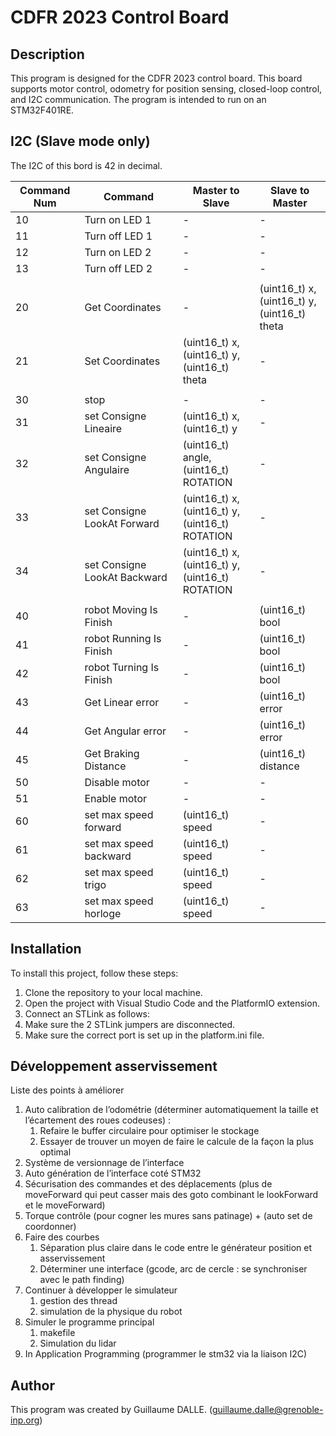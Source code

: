 # CDFR 2023 Control Board

## Description

This program is designed for the CDFR 2023 control board. This board supports motor control, odometry for position sensing, closed-loop control, and I2C communication. The program is intended to run on an STM32F401RE.

## I2C (Slave mode only)

The I2C of this bord is 42 in decimal.

| Command Num | Command | Master to Slave | Slave to Master |
| --- | --- | --- |  --- |
| 10 | Turn on LED 1 | - | - |
| 11 | Turn off LED 1 | - | - |
| 12 | Turn on LED 2 | - | - |
| 13 | Turn off LED 2 | - | - |
| | | | |
| 20 | Get Coordinates | -  | (uint16_t) x,<br> (uint16_t) y,<br> (uint16_t) theta |
| 21 | Set Coordinates | (uint16_t) x,<br> (uint16_t) y,<br> (uint16_t) theta | - |
| | | | |
| 30 | stop | - | - |
| 31 | set Consigne Lineaire | (uint16_t) x,<br> (uint16_t) y| - |
| 32 | set Consigne Angulaire | (uint16_t) angle,<br> (uint16_t) ROTATION | -
| 33 | set Consigne LookAt Forward | (uint16_t) x,<br> (uint16_t) y,<br> (uint16_t) ROTATION | -
| 34 | set Consigne LookAt Backward | (uint16_t) x,<br> (uint16_t) y,<br> (uint16_t) ROTATION | -
| | | | |
| 40 | robot Moving Is Finish | - | (uint16_t) bool |
| 41 | robot Running Is Finish | - | (uint16_t) bool |
| 42 | robot Turning Is Finish | - | (uint16_t) bool |
| 43 | Get Linear error | - | (uint16_t) error |
| 44 | Get Angular error | - | (uint16_t) error |
| 45 | Get Braking Distance | - | (uint16_t) distance |
| 50 | Disable motor | - | - |
| 51 | Enable motor | - | - |
| 60 | set max speed forward | (uint16_t) speed | - | 
| 61 | set max speed backward | (uint16_t) speed | - | 
| 62 | set max speed trigo | (uint16_t) speed | - |
| 63 | set max speed horloge | (uint16_t) speed | - |

 

## Installation

To install this project, follow these steps:

1. Clone the repository to your local machine.
2. Open the project with Visual Studio Code and the PlatformIO extension.
3. Connect an STLink as follows:
4. Make sure the 2 STLink jumpers are disconnected.
5. Make sure the correct port is set up in the platform.ini file.


## Développement asservissement

Liste des points à améliorer

1. Auto calibration de l’odométrie (déterminer automatiquement la taille et l’écartement des roues codeuses) : 
    1. Refaire le buffer circulaire pour optimiser le stockage
    2. Essayer de trouver un moyen de faire le calcule de la façon la plus optimal
2. Système de versionnage de l’interface
3. Auto génération de l’interface coté STM32
4. Sécurisation des commandes et des déplacements (plus de moveForward qui peut casser mais des goto combinant le lookForward et le moveForward)
5. Torque contrôle (pour cogner les mures sans patinage) + (auto set de coordonner)
6. Faire des courbes
    1. Séparation plus claire dans le code entre le générateur position et asservissement
    2. Déterminer une interface (gcode, arc de cercle : se synchroniser avec le path finding)
7. Continuer à développer le simulateur
    1. gestion des thread
    2. simulation de la physique du robot
8. Simuler le programme principal
    1.  makefile
    2. Simulation du lidar
9. In Application Programming (programmer le stm32 via la liaison I2C)


## Author

This program was created by Guillaume DALLE. (guillaume.dalle@grenoble-inp.org)